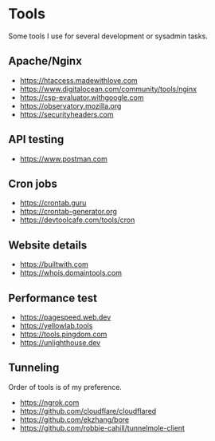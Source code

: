 # Tools

Some tools I use for several development or sysadmin tasks.

## Apache/Nginx

- https://htaccess.madewithlove.com
- https://www.digitalocean.com/community/tools/nginx
- https://csp-evaluator.withgoogle.com
- https://observatory.mozilla.org
- https://securityheaders.com

## API testing

- https://www.postman.com

## Cron jobs

- https://crontab.guru
- https://crontab-generator.org
- https://devtoolcafe.com/tools/cron

## Website details

- https://builtwith.com
- https://whois.domaintools.com

## Performance test

- https://pagespeed.web.dev
- https://yellowlab.tools
- https://tools.pingdom.com
- https://unlighthouse.dev

## Tunneling

Order of tools is of my preference.

- https://ngrok.com
- https://github.com/cloudflare/cloudflared
- https://github.com/ekzhang/bore
- https://github.com/robbie-cahill/tunnelmole-client
